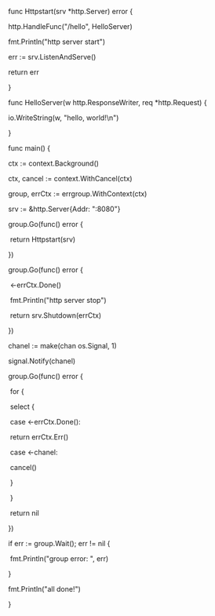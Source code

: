 func Httpstart(srv *http.Server) error {

  http.HandleFunc("/hello", HelloServer)

  fmt.Println("http server start")

  err := srv.ListenAndServe()

  return err

}



func HelloServer(w http.ResponseWriter, req *http.Request) {

  io.WriteString(w, "hello, world!\n")

}



func main() {

  ctx := context.Background()

  ctx, cancel := context.WithCancel(ctx)

  group, errCtx := errgroup.WithContext(ctx)

  srv := &http.Server{Addr: ":8080"}



  group.Go(func() error {

​    return Httpstart(srv)

  })



  group.Go(func() error {

​    <-errCtx.Done()

​    fmt.Println("http server stop")

​    return srv.Shutdown(errCtx) 

  })



  chanel := make(chan os.Signal, 1) 

  signal.Notify(chanel)



  group.Go(func() error {

​    for {

​      select {

​      case <-errCtx.Done():

​        return errCtx.Err()

​      case <-chanel:

​        cancel()

​      }

​    }

​    return nil

  })



  if err := group.Wait(); err != nil {

​    fmt.Println("group error: ", err)

  }

  fmt.Println("all done!")



}